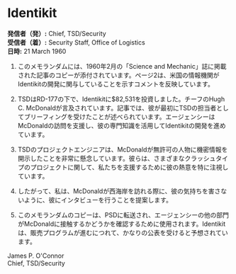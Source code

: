 # Identikit

**発信者（発）:** Chief, TSD/Security  
**受信者（着）:** Security Staff, Office of Logistics  
**日時:** 21 March 1960  

1. このメモランダムには、1960年2月の「Science and Mechanic」誌に掲載された記事のコピーが添付されています。ページ2は、米国の情報機関がIdentikitの開発に関与していることを示すコメントを反映しています。  
   
2. TSDはRD-177の下で、Identikitに$82,531を投資しました。チーフのHugh C. McDonaldが言及されています。記事では、彼が最初にTSDの担当者としてブリーフィングを受けたことが述べられています。エージェンシーはMcDonaldの訪問を支援し、彼の専門知識を活用してIdentikitの開発を進めています。  
   
3. TSDのプロジェクトエンジニアは、McDonaldが無許可の人物に機密情報を開示したことを非常に懸念しています。彼らは、さまざまなクラッシュタイプのプロジェクトに関して、私たちを支援するために彼の熱意を特に注視しています。  
   
4. したがって、私は、McDonaldが西海岸を訪れる際に、彼の気持ちを害さないように、彼にインタビューを行うことを提案します。  
   
5. このメモランダムのコピーは、PSDに転送され、エージェンシーの他の部門がMcDonaldに接触するかどうかを確認するために使用されます。Identikitは、販売プログラムが進むにつれて、かなりの公表を受けると予想されています。  

James P. O'Connor  
Chief, TSD/Security